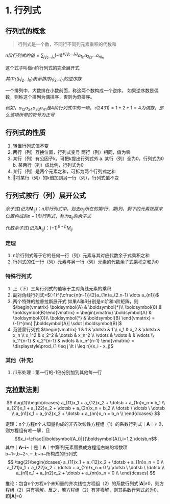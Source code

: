 # 1. 行列式

## 行列式的概念

> 行列式是一个数，不同行不同列元素乘积的代数和

$n阶行列式的值=\displaystyle\sum_{j_1j_2 \dots j_n} (-1)^{\tau(j_1j_2 \dots j_n)} a_{1j_1}a_{2j_2} \dots a_{nj_n}$

这个式子叫做n阶行列式的完全展开式

$其中\tau(j_1j_2 \dots j_n)表示排序j_1j_2 \dots j_n的逆序数$

一个排列中，大数排在小数前面，称这两个数构成一个逆序。
如果逆序数是偶数，则称这个排列为偶排序，否则为奇排序。

$例如，a_{12}a_{24}a_{33}a_{41}是4阶行列式中的一项，\tau(2431)=1+2+1=4为偶数，那么该项所带的符号为正号$

## 行列式的性质

1. 转置行列式值不变
2. 两行（列）互换位置，行列式变号
   两行（列）相同，值为零
3. 某行（列）有公因子k，可把k提出行列式外
   a. 某行（列）全为0，行列式为0
   b. 某两行（列）成比例，行列式为0
4. 某行（列）是两个元素之和，可拆为两个行列式之和
5. :star2:将某行（列）的k倍加到另一行（列），行列式值不变

## 行列式按行（列）展开公式

$余子式(记为\boldsymbol{M_{ij}})：n阶行列式中，划去a_{ij}所在的第i行，第j列，剩下的元素按原来位置构成的n-1阶行列式，称为a_{ij}的余子式$

$代数余子式(记为\boldsymbol{A_{ij}})：(-1)^{(i+j)}M_{ij}$

### 定理

1. n阶行列式等于它的任何一行（列）元素与其对应代数余子式乘积之和
2. 行列式的任一行（列）元素与另一行（列）元素的代数余子式乘积之和为0

### 特殊行列式

1. 上（下）三角行列式的值等于主对角线元素的乘积
2. 副对角线行列式=$(-1)^{\cfrac{n(n-1)}{2}a_{1n}a_{2.n-1} \dots a_{n1}}$
3. 两个特殊的拉普拉斯展开式
   如果*A*和*B*分别是m阶和n阶矩阵，则
   $\begin{vmatrix} \boldsymbol{A} & \boldsymbol{*}\\ \boldsymbol{0} & \boldsymbol{B}\end{vmatrix} =
    \begin{vmatrix} \boldsymbol{A} & \boldsymbol{0}\\ \boldsymbol{*} & \boldsymbol{B} \end{vmatrix} = (-1)^{mn}
    |\boldsymbol{A}| \sdot |\boldsymbol{B}|$
4. 范德蒙行列式
   $\begin{vmatrix} 1 & 1 & \dotsb & 1 \\
                    x_1 & x_2 & \dotsb & x_n \\
                    x_1^2 & x_2^2 & \dotsb & x_n^2 \\
                    \vdots & \vdots & & \vdots \\
                    x_1^{n-1} & x_2^{n-1} & \vdots & x_n^{n-1}
    \end{vmatrix} = \displaystyle\prod_{1 \leq j \lt i \leq n}(x_i - x_j)$

### 其他（补充）

1. 爪形处理：第一行的-1倍分别加到其他每一行

## 克拉默法则

$$
\tag{1}\begin{dcases}
    a_{11}x_1 + a_{12}x_2 + \dotsb + a_{1n}x_n = b_1 \\
    a_{21}x_1 + a_{22}x_2 + \dotsb + a_{2n}x_n = b_2 \\
    \dotsb \ \dotsb \ \dotsb \\
    a_{n1}x_1 + a_{n2}x_2 + \dotsb + a_{nn}x_n = b_n \\
\end{dcases}
$$

定理：n个方程n个未知量构成的非齐次线性方程组（1）的系数行列式｜**A**｜≠ 0，则方程组有唯一解，且
$$x_i=\cfrac{|\boldsymbol{A_i}|}{\boldsymbol{A}},i=1,2,\dotsb,n$$
其中｜**A~i~**｜是｜**A**｜中第i列元素替换成方程组右端的常数项b~1~,b~2~,···,b~n~所构成的行列式
$$
\tag{2}\begin{dcases}
    a_{11}x_1 + a_{12}x_2 + \dotsb + a_{1n}x_n = 0 \\
    a_{21}x_1 + a_{22}x_2 + \dotsb + a_{2n}x_n = 0 \\
    \dotsb \ \dotsb \ \dotsb \\
    a_{n1}x_1 + a_{n2}x_2 + \dotsb + a_{nn}x_n = 0 \\
\end{dcases}
$$

推论：包含n个方程n个未知量的齐次线性方程组（2）的系数行列式|**A**|≠0，则方程组（2）只有零解。反之，若方程组（2）有非零解，则其系数行列式必为0，即|**A**|=0
